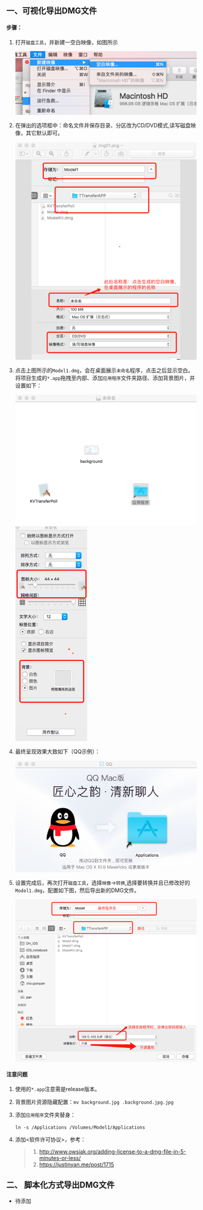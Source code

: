 ## 一、可视化导出DMG文件

#### 步骤：

1. 打开`磁盘工具`，并新建一空白映像，如图所示

	![img](imgs/img00.png)
	
2. 在弹出的选项框中：命名文件并保存目录、分区改为CD/DVD模式,读写磁盘映像，其它默认即可。
	
	![img](imgs/img01.png)
	
3. 点击上图所示的`Model1.dmg`，会在桌面展示`未命名`程序，点击之后显示空白。将项目生成的`*.app`拖拽至内部、添加`应用程序`文件夹路径、添加背景图片，并设置如下：

	![img](imgs/img02.png)
	![img](imgs/img03.png)
	
4. 最终呈现效果大致如下（QQ示例）：

	![img](imgs/img04.png)
	
5. 设置完成后，再次打开`磁盘工具`，选择`映像`->`转换`,选择要转换并且已修改好的`Model1.dmg`，配置如下图，然后导出新的DMG文件。

	![img](imgs/img05.png)
	
#### 注意问题

1. 使用的`*.app`注意需是release版本。
2. 背景图片资源隐藏配置：`mv background.jpg .background.jpg.jpg`
3. 添加`应用程序`文件夹替身：

	``ln -s /Applications /Volumes/Model1/Applications``

4. 添加<软件许可协议>，参考：

	> 1. http://www.owsiak.org/adding-license-to-a-dmg-file-in-5-minutes-or-less/
	> 2. https://justinyan.me/post/1715

	
## 二、 脚本化方式导出DMG文件

* 待添加

